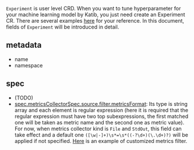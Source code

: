 `Experiment` is user level CRD. When you want to tune hyperparameter for your machine learning model by Katib, you just need create an Experiment CR. There are several examples [here](../examples/v1alpha3/) for your reference. In this document, fields of `Experiment` will be introduced in detail.

## metadata
- name
- namespace
## spec
- (TODO)
- [spec.metricsCollectorSpec.source.filter.metricsFormat](https://github.com/kubeflow/katib/blob/master/pkg/apis/controller/common/v1alpha3/common_types.go#L94-L98): Its type is string array and each element is regular expression (here it is required that the regular expression must have two top subexpressions, the first matched one will be taken as metric name and the second one as metric value). For now, when metrics collector kind is `File` and `StdOut`, this field can take effect and a default one `([\w|-]+)\s*=\s*((-?\d+)(\.\d+)?)` will be applied if not specified. [Here](https://github.com/kubeflow/katib/blob/master/examples/v1alpha3/file-metricscollector-example.yaml) is an example of customized metrics filter.
